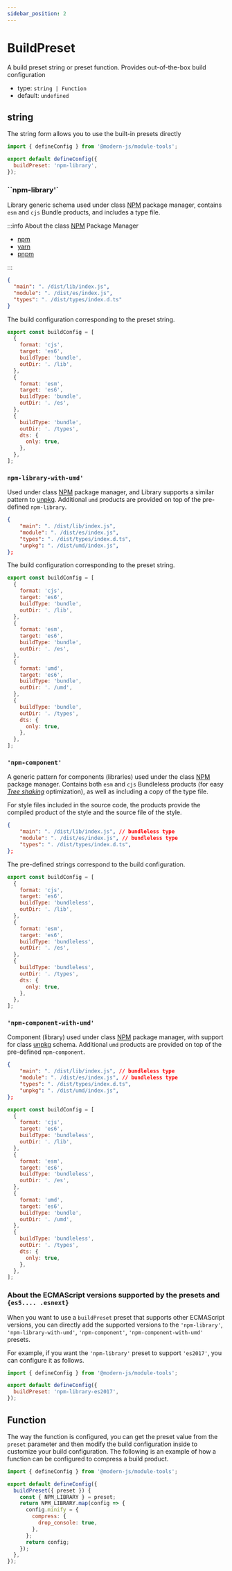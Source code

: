 ```yaml
---
sidebar_position: 2
---
```


# BuildPreset

A build preset string or preset function. Provides out-of-the-box build configuration

- type: `string | Function`
- default: `undefined`

## string

The string form allows you to use the built-in presets directly

```js modern.config.ts
import { defineConfig } from '@modern-js/module-tools';

export default defineConfig({
  buildPreset: 'npm-library',
});
```

### ``npm-library'`

Library generic schema used under class [NPM](https://www.npmjs.com/) package manager, contains `esm` and `cjs` Bundle products, and includes a type file.

:::info
About the class [NPM](https://www.npmjs.com/) Package Manager

- [npm](https://www.npmjs.com)
- [yarn](https://yarnpkg.com/)
- [pnpm](https://pnpm.io/)

:::

```json package.json
{
  "main": ". /dist/lib/index.js",
  "module": ". /dist/es/index.js",
  "types": ". /dist/types/index.d.ts"
}
```

The build configuration corresponding to the preset string.

```js
export const buildConfig = [
  {
    format: 'cjs',
    target: 'es6',
    buildType: 'bundle',
    outDir: '. /lib',
  },
  {
    format: 'esm',
    target: 'es6',
    buildType: 'bundle',
    outDir: '. /es',
  },
  {
    buildType: 'bundle',
    outDir: '. /types',
    dts: {
      only: true,
    },
  },
];
```

### `npm-library-with-umd'`

Used under class [NPM](https://www.npmjs.com/) package manager, and Library supports a similar pattern to [unpkg](https://unpkg.com/). Additional `umd` products are provided on top of the pre-defined `npm-library`.

```json package.json
{
    "main": ". /dist/lib/index.js",
    "module": ". /dist/es/index.js",
    "types": ". /dist/types/index.d.ts",
    "unpkg": ". /dist/umd/index.js",
};
```

The build configuration corresponding to the preset string.

```js
export const buildConfig = [
  {
    format: 'cjs',
    target: 'es6',
    buildType: 'bundle',
    outDir: '. /lib',
  },
  {
    format: 'esm',
    target: 'es6',
    buildType: 'bundle',
    outDir: '. /es',
  },
  {
    format: 'umd',
    target: 'es6',
    buildType: 'bundle',
    outDir: '. /umd',
  },
  {
    buildType: 'bundle',
    outDir: '. /types',
    dts: {
      only: true,
    },
  },
];
```

### `'npm-component'`

A generic pattern for components (libraries) used under the class [NPM](https://www.npmjs.com/) package manager. Contains both `esm` and `cjs` Bundleless products (for easy _[Tree shaking](https://developer.mozilla.org/zh-CN/docs/Glossary/Tree_shaking)_ optimization), as well as including a copy of the type file.

For style files included in the source code, the products provide the compiled product of the style and the source file of the style.

```json package.json
{
    "main": ". /dist/lib/index.js", // bundleless type
    "module": ". /dist/es/index.js", // bundleless type
    "types": ". /dist/types/index.d.ts",
};
```

The pre-defined strings correspond to the build configuration.

```js
export const buildConfig = [
  {
    format: 'cjs',
    target: 'es6',
    buildType: 'bundleless',
    outDir: '. /lib',
  },
  {
    format: 'esm',
    target: 'es6',
    buildType: 'bundleless',
    outDir: '. /es',
  },
  {
    buildType: 'bundleless',
    outDir: '. /types',
    dts: {
      only: true,
    },
  },
];
```

### `'npm-component-with-umd'`

Component (library) used under class [NPM](https://www.npmjs.com/) package manager, with support for class [unpkg](https://unpkg.com/) schema. Additional `umd` products are provided on top of the pre-defined `npm-component`.

```json package.json
{
    "main": ". /dist/lib/index.js", // bundleless type
    "module": ". /dist/es/index.js", // bundleless type
    "types": ". /dist/types/index.d.ts",
    "unpkg": ". /dist/umd/index.js",
};
```

```js
export const buildConfig = [
  {
    format: 'cjs',
    target: 'es6',
    buildType: 'bundleless',
    outDir: '. /lib',
  },
  {
    format: 'esm',
    target: 'es6',
    buildType: 'bundleless',
    outDir: '. /es',
  },
  {
    format: 'umd',
    target: 'es6',
    buildType: 'bundle',
    outDir: '. /umd',
  },
  {
    buildType: 'bundleless',
    outDir: '. /types',
    dts: {
      only: true,
    },
  },
];
```

### About the ECMAScript versions supported by the presets and `{es5.... .esnext}`

When you want to use a `buildPreset` preset that supports other ECMAScript versions, you can directly add the supported versions to the `'npm-library'`, `'npm-library-with-umd'`, `'npm-component'`, `'npm-component-with-umd'` presets.

For example, if you want the `'npm-library'` preset to support  `'es2017'`, you can configure it as follows.

```js modern.config.ts
import { defineConfig } from '@modern-js/module-tools';

export default defineConfig({
  buildPreset: 'npm-library-es2017',
});
```

## Function

The way the function is configured, you can get the preset value from the `preset` parameter and then modify the build configuration inside to customize your build configuration.
The following is an example of how a function can be configured to compress a build product.

```js modern.config.ts
import { defineConfig } from '@modern-js/module-tools';

export default defineConfig({
  buildPreset({ preset }) {
    const { NPM_LIBRARY } = preset;
    return NPM_LIBRARY.map(config => {
      config.minify = {
        compress: {
          drop_console: true,
        },
      };
      return config;
    });
  },
});
```
